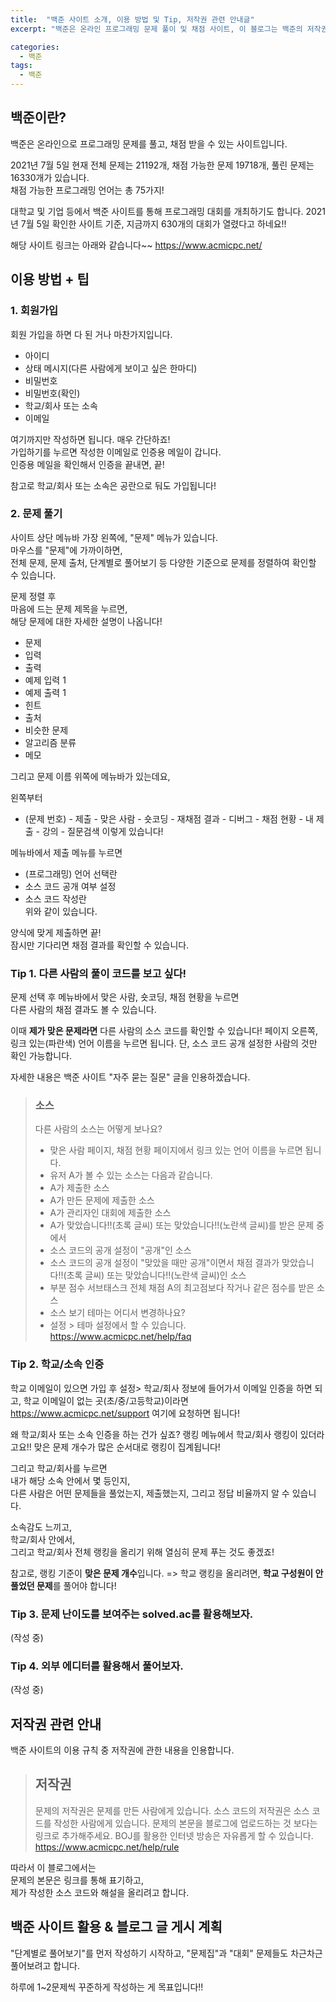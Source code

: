 ```yaml
---
title:  "백준 사이트 소개, 이용 방법 및 Tip, 저작권 관련 안내글"
excerpt: "백준은 온라인 프로그래밍 문제 풀이 및 채점 사이트, 이 블로그는 백준의 저작권 관련 공지를 준수합니다."

categories:
  - 백준
tags:
  - 백준
---
```


## 백준이란?

 백준은 온라인으로 프로그래밍 문제를 풀고, 채점 받을 수 있는 사이트입니다.  
 
 2021년 7월 5일 현재 전체 문제는 21192개, 채점 가능한 문제 19718개, 풀린 문제는 16330개가 있습니다.  
채점 가능한 프로그래밍 언어는 총 75가지!  

 대학교 및 기업 등에서 백준 사이트를 통해 프로그래밍 대회를 개최하기도 합니다.
2021년 7월 5일 확인한 사이트 기준, 지금까지 630개의 대회가 열렸다고 하네요!!

 해당 사이트 링크는 아래와 같습니다~~
<https://www.acmicpc.net/>



## 이용 방법 + 팁

### 1. 회원가입  

 회원 가입을 하면 다 된 거나 마찬가지입니다.  

- 아이디  
- 상태 메시지(다른 사람에게 보이고 싶은 한마디)  
- 비밀번호  
- 비밀번호(확인)  
- 학교/회사 또는 소속  
- 이메일   

 여기까지만 작성하면 됩니다. 매우 간단하죠!    
가입하기를 누르면 작성한 이메일로 인증용 메일이 갑니다.  
인증용 메일을 확인해서 인증을 끝내면, 끝!  

참고로 학교/회사 또는 소속은 공란으로 둬도 가입됩니다!  



### 2. 문제 풀기

 사이트 상단 메뉴바 가장 왼쪽에, "문제" 메뉴가 있습니다.  
마우스를 "문제"에 가까이하면,  
전체 문제, 문제 출처, 단계별로 풀어보기 등 다양한 기준으로 문제를 정렬하여 확인할 수 있습니다.  

 문제 정렬 후  
마음에 드는 문제 제목을 누르면,  
해당 문제에 대한 자세한 설명이 나옵니다!   
- 문제  
- 입력  
- 출력  
- 예제 입력 1  
- 예제 출력 1  
- 힌트  
- 출처  
- 비슷한 문제  
- 알고리즘 분류  
- 메모   


 그리고 문제 이름 위쪽에 메뉴바가 있는데요,  
 
왼쪽부터 
- (문제 번호) - 제출 - 맞은 사람 - 숏코딩 - 재채점 결과 - 디버그 - 채점 현황 - 내 제출 - 강의 - 질문검색
이렇게 있습니다!


 메뉴바에서 제출 메뉴를 누르면  
- (프로그래밍) 언어 선택란 
- 소스 코드 공개 여부 설정   
- 소스 코드 작성란  
위와 같이 있습니다.  

양식에 맞게 제출하면 끝!  
잠시만 기다리면 채점 결과를 확인할 수 있습니다.



### Tip 1. 다른 사람의 풀이 코드를 보고 싶다!

 문제 선택 후 메뉴바에서 맞은 사람, 숏코딩, 채점 현황을 누르면  
다른 사람의 채점 결과도 볼 수 있습니다.

 이때 **제가 맞은 문제라면** 다른 사람의 소스 코드를 확인할 수 있습니다!
페이지 오른쪽, 링크 있는(파란색) 언어 이름을 누르면 됩니다.
단, 소스 코드 공개 설정한 사람의 것만 확인 가능합니다.



자세한 내용은 백준 사이트 "자주 묻는 질문" 글을 인용하겠습니다.

> ### 소스
> 다른 사람의 소스는 어떻게 보나요?
> - 맞은 사람 페이지, 채점 현황 페이지에서 링크 있는 언어 이름을 누르면 됩니다.
> - 유저 A가 볼 수 있는 소스는 다음과 같습니다.
>  - A가 제출한 소스
>  - A가 만든 문제에 제출한 소스
>  - A가 관리자인 대회에 제출한 소스
>  - A가 맞았습니다!!(초록 글씨) 또는 맞았습니다!!(노란색 글씨)를 받은 문제 중에서
>   - 소스 코드의 공개 설정이 "공개"인 소스
>   - 소스 코드의 공개 설정이 "맞았을 때만 공개"이면서 채점 결과가 맞았습니다!!(초록 글씨) 또는 맞았습니다!!(노란색 글씨)인 소스
>    - 부분 점수 서브태스크 전체 채점 A의 최고점보다 작거나 같은 점수를 받은 소스
> - 소스 보기 테마는 어디서 변경하나요?
>  - 설정 > 테마 설정에서 할 수 있습니다.
<https://www.acmicpc.net/help/faq>



### Tip 2. 학교/소속 인증

 학교 이메일이 있으면 가입 후 설정> 학교/회사 정보에 들어가서 이메일 인증을 하면 되고,
학교 이메일이 없는 곳(초/중/고등학교)이라면 <https://www.acmicpc.net/support> 여기에 요청하면 됩니다!

 왜 학교/회사 또는 소속 인증을 하는 건가 싶죠?
랭킹 메뉴에서 학교/회사 랭킹이 있더라고요!!
맞은 문제 개수가 많은 순서대로 랭킹이 집계됩니다!

 그리고 학교/회사를 누르면  
내가 해당 소속 안에서 몇 등인지,  
다른 사람은 어떤 문제들을 풀었는지, 제출했는지, 그리고 정답 비율까지 알 수 있습니다.  

소속감도 느끼고,  
학교/회사 안에서,  
그리고 학교/회사 전체 랭킹을 올리기 위해 열심히 문제 푸는 것도 좋겠죠!

참고로, 랭킹 기준이 **맞은 문제 개수**입니다. 
=> 학교 랭킹을 올리려면, **학교 구성원이 안 풀었던 문제**를 풀어야 합니다!



### Tip 3. 문제 난이도를 보여주는 solved.ac를 활용해보자.
(작성 중)


### Tip 4. 외부 에디터를 활용해서 풀어보자.
(작성 중)




## 저작권 관련 안내

 백준 사이트의 이용 규칙 중 저작권에 관한 내용을 인용합니다.


> ## 저작권
> 문제의 저작권은 문제를 만든 사람에게 있습니다.
> 소스 코드의 저작권은 소스 코드를 작성한 사람에게 있습니다.
> 문제의 본문을 블로그에 업로드하는 것 보다는 링크로 추가해주세요.
> BOJ를 활용한 인터넷 방송은 자유롭게 할 수 있습니다.
<https://www.acmicpc.net/help/rule>

따라서 이 블로그에서는  
문제의 본문은 링크를 통해 표기하고,  
제가 작성한 소스 코드와 해설을 올리려고 합니다.  



## 백준 사이트 활용 & 블로그 글 게시 계획

 "단계별로 풀어보기"를 먼저 작성하기 시작하고,
"문제집"과 "대회" 문제들도 차근차근 풀어보려고 합니다.

하루에 1~2문제씩 꾸준하게 작성하는 게 목표입니다!!



